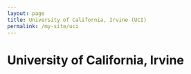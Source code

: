 ```yaml
---
layout: page
title: University of California, Irvine (UCI)
permalink: /my-site/uci
---
```

# University of California, Irvine
